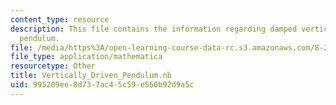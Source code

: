 ```yaml
---
content_type: resource
description: This file contains the information regarding damped vertically driven
  pendulum.
file: /media/https%3A/open-learning-course-data-rc.s3.amazonaws.com/8-223-classical-mechanics-ii-january-iap-2017/995209ee8d737ac45c59e560b92d9a5c_Vertically_Driven_Pendulum.nb
file_type: application/mathematica
resourcetype: Other
title: Vertically_Driven_Pendulum.nb
uid: 995209ee-8d73-7ac4-5c59-e560b92d9a5c
---
```


